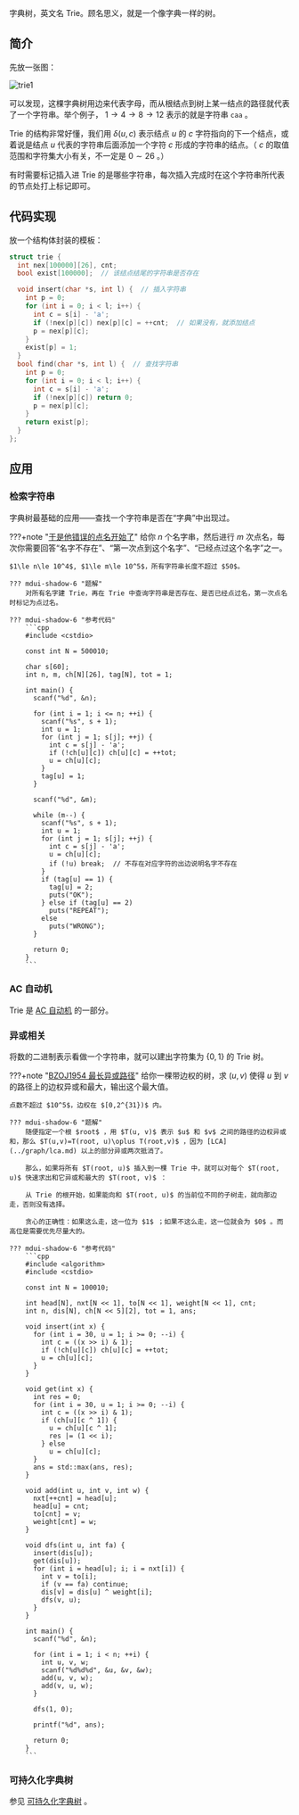 字典树，英文名 Trie。顾名思义，就是一个像字典一样的树。

## 简介

先放一张图：

![trie1](./images/trie1.png)

可以发现，这棵字典树用边来代表字母，而从根结点到树上某一结点的路径就代表了一个字符串。举个例子， $1\to4\to 8\to 12$ 表示的就是字符串 `caa` 。

Trie 的结构非常好懂，我们用 $\delta(u,c)$ 表示结点 $u$ 的 $c$ 字符指向的下一个结点，或着说是结点 $u$ 代表的字符串后面添加一个字符 $c$ 形成的字符串的结点。（ $c$ 的取值范围和字符集大小有关，不一定是 $0\sim 26$ 。）

有时需要标记插入进 Trie 的是哪些字符串，每次插入完成时在这个字符串所代表的节点处打上标记即可。

## 代码实现

放一个结构体封装的模板：

```cpp
struct trie {
  int nex[100000][26], cnt;
  bool exist[100000];  // 该结点结尾的字符串是否存在

  void insert(char *s, int l) {  // 插入字符串
    int p = 0;
    for (int i = 0; i < l; i++) {
      int c = s[i] - 'a';
      if (!nex[p][c]) nex[p][c] = ++cnt;  // 如果没有，就添加结点
      p = nex[p][c];
    }
    exist[p] = 1;
  }
  bool find(char *s, int l) {  // 查找字符串
    int p = 0;
    for (int i = 0; i < l; i++) {
      int c = s[i] - 'a';
      if (!nex[p][c]) return 0;
      p = nex[p][c];
    }
    return exist[p];
  }
};
```

## 应用

### 检索字符串

字典树最基础的应用——查找一个字符串是否在“字典”中出现过。

???+note "[于是他错误的点名开始了](https://www.luogu.org/problemnew/show/P2580)"
    给你 $n$ 个名字串，然后进行 $m$ 次点名，每次你需要回答“名字不存在”、“第一次点到这个名字”、“已经点过这个名字”之一。

    $1\le n\le 10^4$, $1\le m\le 10^5$，所有字符串长度不超过 $50$。

    ??? mdui-shadow-6 "题解"
        对所有名字建 Trie，再在 Trie 中查询字符串是否存在、是否已经点过名，第一次点名时标记为点过名。

    ??? mdui-shadow-6 "参考代码"
        ```cpp
        #include <cstdio>
        
        const int N = 500010;
        
        char s[60];
        int n, m, ch[N][26], tag[N], tot = 1;
        
        int main() {
          scanf("%d", &n);
        
          for (int i = 1; i <= n; ++i) {
            scanf("%s", s + 1);
            int u = 1;
            for (int j = 1; s[j]; ++j) {
              int c = s[j] - 'a';
              if (!ch[u][c]) ch[u][c] = ++tot;
              u = ch[u][c];
            }
            tag[u] = 1;
          }
        
          scanf("%d", &m);
        
          while (m--) {
            scanf("%s", s + 1);
            int u = 1;
            for (int j = 1; s[j]; ++j) {
              int c = s[j] - 'a';
              u = ch[u][c];
              if (!u) break;  // 不存在对应字符的出边说明名字不存在
            }
            if (tag[u] == 1) {
              tag[u] = 2;
              puts("OK");
            } else if (tag[u] == 2)
              puts("REPEAT");
            else
              puts("WRONG");
          }
        
          return 0;
        }
        ```

### AC 自动机

Trie 是 [AC 自动机](./ac-automaton.md) 的一部分。

### 异或相关

将数的二进制表示看做一个字符串，就可以建出字符集为 $\{0,1\}$ 的 Trie 树。

???+note "[BZOJ1954 最长异或路径](https://www.luogu.org/problem/P4551)"
    给你一棵带边权的树，求 $(u, v)$ 使得 $u$ 到 $v$ 的路径上的边权异或和最大，输出这个最大值。

    点数不超过 $10^5$，边权在 $[0,2^{31})$ 内。

    ??? mdui-shadow-6 "题解"
        随便指定一个根 $root$ ，用 $T(u, v)$ 表示 $u$ 和 $v$ 之间的路径的边权异或和，那么 $T(u,v)=T(root, u)\oplus T(root,v)$ ，因为 [LCA](../graph/lca.md) 以上的部分异或两次抵消了。

        那么，如果将所有 $T(root, u)$ 插入到一棵 Trie 中，就可以对每个 $T(root, u)$ 快速求出和它异或和最大的 $T(root, v)$ ：

        从 Trie 的根开始，如果能向和 $T(root, u)$ 的当前位不同的子树走，就向那边走，否则没有选择。

        贪心的正确性：如果这么走，这一位为 $1$ ；如果不这么走，这一位就会为 $0$ 。而高位是需要优先尽量大的。

    ??? mdui-shadow-6 "参考代码"
        ```cpp
        #include <algorithm>
        #include <cstdio>
        
        const int N = 100010;
        
        int head[N], nxt[N << 1], to[N << 1], weight[N << 1], cnt;
        int n, dis[N], ch[N << 5][2], tot = 1, ans;
        
        void insert(int x) {
          for (int i = 30, u = 1; i >= 0; --i) {
            int c = ((x >> i) & 1);
            if (!ch[u][c]) ch[u][c] = ++tot;
            u = ch[u][c];
          }
        }
        
        void get(int x) {
          int res = 0;
          for (int i = 30, u = 1; i >= 0; --i) {
            int c = ((x >> i) & 1);
            if (ch[u][c ^ 1]) {
              u = ch[u][c ^ 1];
              res |= (1 << i);
            } else
              u = ch[u][c];
          }
          ans = std::max(ans, res);
        }
        
        void add(int u, int v, int w) {
          nxt[++cnt] = head[u];
          head[u] = cnt;
          to[cnt] = v;
          weight[cnt] = w;
        }
        
        void dfs(int u, int fa) {
          insert(dis[u]);
          get(dis[u]);
          for (int i = head[u]; i; i = nxt[i]) {
            int v = to[i];
            if (v == fa) continue;
            dis[v] = dis[u] ^ weight[i];
            dfs(v, u);
          }
        }
        
        int main() {
          scanf("%d", &n);
        
          for (int i = 1; i < n; ++i) {
            int u, v, w;
            scanf("%d%d%d", &u, &v, &w);
            add(u, v, w);
            add(v, u, w);
          }
        
          dfs(1, 0);
        
          printf("%d", ans);
        
          return 0;
        }
        ```

### 可持久化字典树

参见 [可持久化字典树](../ds/persistent-trie.md) 。
